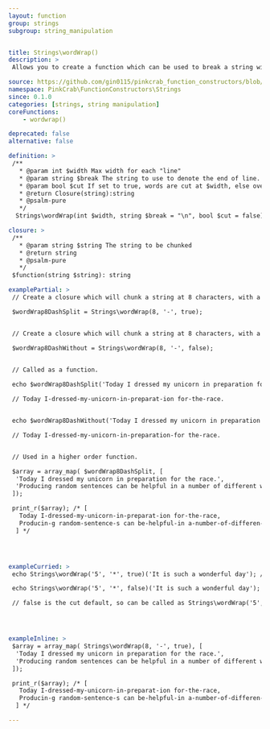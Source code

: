 ```yaml
---
layout: function
group: strings
subgroup: string_manipulation


title: Strings\wordWrap()
description: >
 Allows you to create a function which can be used to break a string with a maximum width, respecting word boundaries. These can either be used as part of a Higher Order Function such as array_map() or as part of a compiled/pipe function.

source: https://github.com/gin0115/pinkcrab_function_constructors/blob/master/src/strings.php#L382
namespace: PinkCrab\FunctionConstructors\Strings
since: 0.1.0
categories: [strings, string manipulation]
coreFunctions: 
    - wordwrap()

deprecated: false
alternative: false

definition: >
 /**
   * @param int $width Max width for each "line"
   * @param string $break The string to use to denote the end of line.
   * @param bool $cut If set to true, words are cut at $width, else overflow.
   * @return Closure(string):string
   * @psalm-pure
   */
  Strings\wordWrap(int $width, string $break = "\n", bool $cut = false): Closure

closure: >
 /**
   * @param string $string The string to be chunked
   * @return string
   * @psalm-pure
   */ 
 $function(string $string): string

examplePartial: >
 // Create a closure which will chunk a string at 8 characters, with a - as the end, splitting words.

 $wordWrap8DashSplit = Strings\wordWrap(8, '-', true);


 // Create a closure which will chunk a string at 8 characters, with a - as the end, NOT splitting words.

 $wordWrap8DashWithout = Strings\wordWrap(8, '-', false);


 // Called as a function.
 
 echo $wordWrap8DashSplit('Today I dressed my unicorn in preparation for the race.');

 // Today I-dressed-my-unicorn-in-preparat-ion for-the-race.


 echo $wordWrap8DashWithout('Today I dressed my unicorn in preparation for the race.');

 // Today I-dressed-my-unicorn-in-preparation-for the-race.


 // Used in a higher order function.

 $array = array_map( $wordWrap8DashSplit, [
  'Today I dressed my unicorn in preparation for the race.', 
  'Producing random sentences can be helpful in a number of different ways.'
 ]);

 print_r($array); /* [
   Today I-dressed-my-unicorn-in-preparat-ion for-the-race,
   Producin-g random-sentence-s can be-helpful-in a-number-of-differen-t ways.
  ] */




exampleCurried: >
 echo Strings\wordWrap('5', '*', true)('It is such a wonderful day'); // It is*such*a*wonde*rful*day

 echo Strings\wordWrap('5', '*', false)('It is such a wonderful day'); // It is*such*a*wonderful*day

 // false is the cut default, so can be called as Strings\wordWrap('5', '*')




exampleInline: >
 $array = array_map( Strings\wordWrap(8, '-', true), [
  'Today I dressed my unicorn in preparation for the race.', 
  'Producing random sentences can be helpful in a number of different ways.'
 ]);

 print_r($array); /* [
   Today I-dressed-my-unicorn-in-preparat-ion for-the-race,
   Producin-g random-sentence-s can be-helpful-in a-number-of-differen-t ways.
  ] */

---
```




